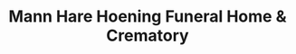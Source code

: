 ---
title: "Mann Hare Hoening Funeral Home & Crematory"
url: /fostoria/mann-hare-hoening-funeral-home-and-crematory/
shop: funeral directors
---